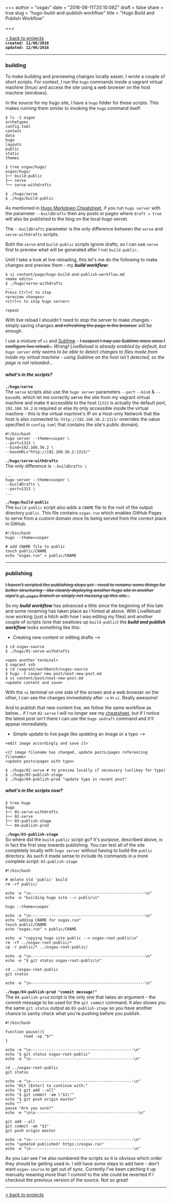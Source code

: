 +++
author = "osgav"
date = "2016-06-11T20:10:08Z"
draft = false
share = true
slug = "hugo-build-and-publish-workflow"
title = "Hugo Build and Publish Workflow"

+++

[< back to projects](/page/projects)<br />
**`created: 11/06/2016`**<br />
**`updated: 12/06/2016`**

---

### building

To make building and previewing changes locally easier, I wrote a couple of short scripts. For context, I run the `hugo` commands inside a vagrant virtual machine (linux) and access the site using a web browser on the host machine (windows).

In the source for my hugo site, I have a `hugo` folder for these scripts. This makes running them similar to invoking the `hugo` command itself:

```
$ ls -1 osgav
archetypes
config.toml
content
data
hugo
layouts
public
static
themes

$ tree osgav/hugo/
osgav/hugo/
├── build-public
├── serve
└── serve-withdrafts

$ ./hugo/serve
$ ./hugo/build-public
```

As mentioned in [Hugo Markdown Cheatsheet](/page/hugo-markdown-cheatsheet), if you run `hugo server` with the parameter `--buildDrafts` then any posts or pages where `draft = true` will also be published to the blog on the local hugo server.

The `--buildDrafts` parameter is the only difference between the `serve` and `serve-withdrafts` scripts.

Both the `serve` and `build-public` scripts ignore drafts, so I can use `serve` first to preview what will be generated after I run `build-public`.

Until I take a look at live reloading, this let's me do the following to make changes and preview them - my ***build workflow:***

```
$ vi content/page/hugo-build-and-publish-workflow.md
<make edits>
$ ./hugo/serve-withdrafts
...
Press Ctrl+C to stop
<preview changes>
<ctrl+c to stop hugo server>

repeat
```
With live reload I shouldn't need to stop the server to make changes - simply saving changes <s>and refreshing the page in the browser</s> will be enough.

I use a mixture of `vi` and [Sublime](https://www.sublimetext.com/) - <s>I suspect I may use Sublime more once I configure live reload...</s> *Wrong! LiveReload is already enabled by default, but `hugo server` only seems to be able to detect changes to files made from inside my virtual machine - using Sublime on the host isn't detected, so the page is not reloaded...*

##### what's in the scripts?

**`./hugo/serve`**<br />
The `serve` scripts also use the `hugo server` parameters `--port` `--bind` & `--baseURL` which let me correctly serve the site from my vagrant virtual machine and make it accessible to the host (`1313` is actually the default port, `192.168.56.2` is required or else its only accessible inside the virtual machine - this is the virtual machine's IP on a Host-only Network that the host is also connected to. `http://192.168.56.2:1313/` overrides the value specified in `config.toml` that contains the site's public domain).

```
#!/bin/bash
hugo server --theme=casper \
--port=1313 \
--bind=192.168.56.2 \
--baseURL="http://192.168.56.2:1313/"
```

**`./hugo/serve-withdrafts`**<br />
The only difference is `--buildDrafts \`

```
...
hugo server --theme=casper \
--buildDrafts \
--port=1313 \
...
```

**`./hugo/build-public`**<br />
The `build-public` script also adds a `CNAME` file to the root of the output directory `public`. This file contains `osgav.run` which enables GitHub Pages to serve from a custom domain once its being served from the correct place in GitHub.

```
#!/bin/bash
hugo --theme=casper

# add CNAME file to public
touch public/CNAME
echo "osgav.run" > public/CNAME
```

---

### publishing

<s>I haven't scripted the publishing steps yet - need to rename some things for better structuring - *like cleanly deploying another hugo site in another repo's `gh-pages` branch or simply not messing up this site...*</s>

So my ***build workflow*** has advanced a little since the beginning of this tale and some renaming has taken place as I hinted at above. With LiveReload now working (just a hitch with how I was editing my files) and another couple of scripts (one that swallows up `build-public`) the ***build and publish workflow*** looks something like this:

- Creating new content or editing drafts -->

```
$ cd osgav-source
$ ./hugo/01-serve-withdrafts
```
```
<open another terminal>
$ vagrant ssh
$ cd /vagrant/workbench/osgav-source
$ hugo -t casper new post/next-new-post.md
$ vi content/post/next-new-post.md
<update content and save>
```
With the `vi` terminal on one side of the screen and a web browser on the other, I can see the changes immediately after `:w` in `vi`. Really awesome!

And to publish that new content live, we follow the same workflow as below... if I run `02-serve` I will no longer see my [cheatsheet](/page/projects/hugo-markdown-cheatsheet), but if I notice the latest post isn't there I can use the `hugo undraft` command and it'll appear immediately.


- Simple update to live page like updating an image or a typo -->

```
<edit image accordingly and save it>
```
```
<if image filename has changed, update posts/pages referencing filename>
<update posts/pages with typo>
```
```
$ ./hugo/02-serve # to preview locally if necessary (unlikey for typo)
$ ./hugo/03-publish-stage
$ ./hugo/04-publish-prod "update typo in recent post"
```
##### what's in the scripts now?

```
$ tree hugo
hugo
├── 01-serve-withdrafts
├── 02-serve
├── 03-publish-stage
└── 04-publish-prod
```

**`./hugo/03-publish-stage`**<br />
So where did the `build-public` script go? It's purpose, described above, is in fact the first step towards publishing. You can test all of the site completely locally with `hugo server` without having to build the `public` directory. As such it made sense to include its commands in a more complete script: `03-publish-stage`

```
#!/bin/bash

# delete old 'public' build
rm -rf public/

echo -e "\n--------------------------------------------------\n"
echo -e "building hugo site --> public\n"

hugo --theme=casper

echo -e "\n--------------------------------------------------\n"
echo "adding CNAME for osgav.run"
touch public/CNAME
echo "osgav.run" > public/CNAME

echo -e "copying hugo site public --> osgav-root-public\n"
rm -rf ../osgav-root-public/*
cp -r public/* ../osgav-root-public/

echo -e "\n--------------------------------------------------\n"
echo -e "$ git status osgav-root-public\n"

cd ../osgav-root-public
git status

echo -e "\n--------------------------------------------------\n"
```

**`./hugo/04-publish-prod "commit message!"`**<br />
The `04-publish-prod` script is the only one that takes an argument - the commit message to be used for the `git commit` command. It also shows you the same `git status` output as `03-publish-stage` so you have another chance to sanity check what you're pushing before you publish.

```
#!/bin/bash

function pause(){
        read -sp "$*"
}

echo -e "\n---------------------------------------------\n"
echo "$ git status osgav-root-public"
echo -e "\n---------------------------------------------\n"

cd ../osgav-root-public
git status

echo -e "\n---------------------------------------------\n"
echo "Hit [Enter] to continue with:"
echo "$ git add --all"
echo "$ git commit -am \"$1\""
echo "$ git push origin master"
echo ""
pause "Are you sure?"
echo -e "\n\n---------------------------------------------\n"

git add --all
git commit -am "$1"
git push origin master

echo -e "\n---------------------------------------------\n"
echo "updated published! https://osgav.run"
echo -e "\n---------------------------------------------\n"
```

As you can see I've also numbered the scripts so it is obvious which order they should be getting used in. I still have some steps to add here - don't want `osgav-source` to get out of sync. Currently I've been catching it up manually meaning more than 1 commit to the site could be reverted if I checkout the previous version of the source. Not so great! 


---

[< back to projects](/page/projects)


